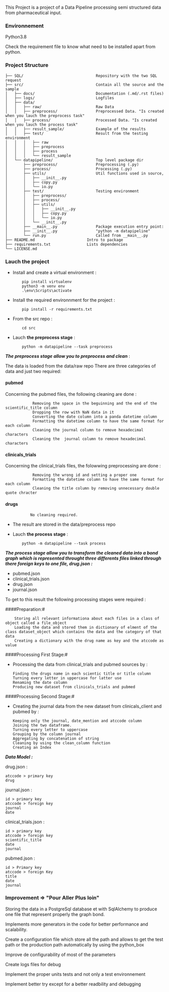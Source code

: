 This Project is a project of a Data Pipeline processing semi structured data from pharmaceutical input.


### Environnement ###
Python3.8

Check the requirement file to know what need to be installed apart from python.


### Project Structure 
```
├── SQL/                                Repository with the two SQL request
├── src/                                Contain all the source and the sample
│	├── docs/                           Documentation (.md/.rst files)
│	├── logs/                           Logfiles
│	├── data/
│	│   ├── raw/                        Raw Data
│	│   ├── preprocess/                 Preprocessed Data. "Is created when you lauch the preprocess task"
│	│   ├── process/                    Processed Data. "Is created when you lauch the process task"
│	│   ├── result_sample/              Example of the results
│	│   ├── test/                       Result from the testing environment
│	│   │   ├── raw                     
│	│   │   ├── preprocess
│	│   │   ├── process
│	│   │   └── result_sample
│	└── datapipeline/                   Top level package dir
│	    ├── preprocess/                 Preprocessing (.py)
│	    ├── process/                    Processing (.py)
│	    ├── utils/                      Util functions used in source,
│	    │   ├── __init__.py              
│	    │   ├── copy.py
│	    │   └── io.py
│	    ├── test/                       Testing environment
│	    │   ├── preprocess/
│	    │   ├── process/
│	    │   ├── utils/
│	    │   │   ├── __init__.py
│	    │   │   ├── copy.py
│	    │   │   └── io.py
│	    │   └── __init__.py
│	    ├── __main__.py                 Package execution entry point:
│	    ├── __init__.py                 "python -m datapipeline"
│       └── run.py                      Called from __main__.py
├── README.md                       Intro to package
├── requirements.txt                Lists dependencies
└── LICENSE.md
```


### Lauch the project #


-	Install and create a virtual environment :

			pip install virtualenv
			python3 -m venv env
			.\env\Scripts\activate

-	Install the required environnment for the project :
	
			pip install -r requirements.txt

	

-	From the src repo :

			cd src


-	Lauch **the preprocess stage** :
		
			python -m datapipeline --task preprocess



***The preprocess stage allow you to preprocess and clean*** :

The data is loaded from the data/raw repo
There are three categories of data and just two required:

#### pubmed 
Concerning the pubmed files, the following cleaning are done   :

	            Removing the space in the beguinning and the end of the scientific_title column
	            Dropping the row with NaN data in it
	            Converting the date column into a panda datetime column
	            Formatting the datetime column to have the same format for each column
	            Cleaning the journal column to remove hexadecimal characters
	            Cleaning the  journal column to remove hexadecimal characters 

#### clinicals_trials
Concerning the clinical_trials files, the folowwing preprocessing are done :

	            Removing the wrong id and setting a proper one
	            Formatting the datetime column to have the same format for each column
	            Cleaning the title column by removing unnecessary double quote chracter

#### drugs

	           No cleaning required. 

 		

 -	The result are stored in the data/preprocess repo


-	Lauch **the process stage** :

			python -m datapipeline --task process


***The process stage allow you to transform the cleaned data into a bond graph which is represented throught three differents files linked through there foreign keys to one file, drug.json :***

* pubmed.json
* clinical_trials.json
* drug.json
* journal.json

To get to this result the following processing stages were required :

####Preparation:#

		Storing all relevant informationa about each files in a class of object called a file_object
		Loading the data and stored them in dictionary of elment of the class dataset_object which contains the data and the category of that data
		Creating a dictionary with the drug name as key and the atccode as value

####Processing First Stage:# 

-	Processing the data from clinical_trials and pubmed sources by :

		Finding the drugs name in each scientic title or title column
		Turning every letter in uppercase for latter use
		Renaming the date column
		Producing new dataset from clinicals_trials and pubmed

####Processing Second Stage:# 

-	Creating the journal data from the new dataset from clinicals_client and pubmed by :

        Keeping only the journal, date_mention and atccode column
        Joining the two dataframe.
        Turning every letter to uppercase
        Grouping by the column journal
        Aggregating by concatenation of string 
        Cleaning by using the clean_column function
        Creating an Index


***Data Model :*** 


drug.json :
	
	atccode > primary key
	drug


journal.json :

	id > primary key
	atccode > foreign key
	journal
	date


clinical_trials.json : 
	
	id > primary key
	atccode > foreign key
	scientific_title
	date
	journal

pubmed.json :
	
	id > Primary key 
	atccode > foreign Key
	title
	date
	journal

### Improvement => "Pour Aller Plus loin" ###

Storing the data in a PostgreSql database et with SqlAlchemy to produce one file that represent properly the graph bond.

Implements more generators in the code for better performance and scalability.

Create a configuration file which store all the path and allows to get the test path or the production path automatically by using the python_box

Improve de configurability of most of the parameters

Create logs files for debug

Implement the proper units tests and not only a test environnement

Implement better try except for a better readbility and debugging

